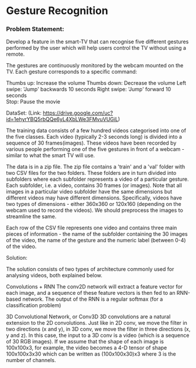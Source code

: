 # Gesture Recognition

### Problem Statement:

Develop a feature in the smart-TV that can recognise five different gestures performed by the user which will help users control the TV without using a remote.

The gestures are continuously monitored by the webcam mounted on the TV. Each gesture corresponds to a specific command:

Thumbs up:  Increase the volume
Thumbs down: Decrease the volume
Left swipe: 'Jump' backwards 10 seconds
Right swipe: 'Jump' forward 10 seconds  
Stop: Pause the movie

DataSet: 
(Link: https://drive.google.com/uc?id=1ehyrYBQ5rbQQe6yL4XbLWe3FMvuVUGiL)

The training data consists of a few hundred videos categorised into one of the five classes. Each video (typically 2-3 seconds long) is divided into a sequence of 30 frames(images). These videos have been recorded by various people performing one of the five gestures in front of a webcam - similar to what the smart TV will use. 

The data is in a zip file. The zip file contains a 'train' and a 'val' folder with two CSV files for the two folders. These folders are in turn divided into subfolders where each subfolder represents a video of a particular gesture. Each subfolder, i.e. a video, contains 30 frames (or images). Note that all images in a particular video subfolder have the same dimensions but different videos may have different dimensions. Specifically, videos have two types of dimensions - either 360x360 or 120x160 (depending on the webcam used to record the videos). We should preprocess the images to streamline the same.

Each row of the CSV file represents one video and contains three main pieces of information - the name of the subfolder containing the 30 images of the video, the name of the gesture and the numeric label (between 0-4) of the video.


Solution:

The solution consists of two types of architecture commonly used for analysing videos, both explained below.

Convolutions + RNN
The conv2D network will extract a feature vector for each image, and a sequence of these feature vectors is then fed to an RNN-based network. The output of the RNN is a regular softmax (for a classification problem)

3D Convolutional Network, or Conv3D
3D convolutions are a natural extension to the 2D convolutions. Just like in 2D conv, we move the filter in two directions (x and y), in 3D conv, we move the filter in three directions (x, y and z). In this case, the input to a 3D conv is a video (which is a sequence of 30 RGB images). If we assume that the shape of each image is 100x100x3, for example, the video becomes a 4-D tensor of shape 100x100x3x30 which can be written as (100x100x30)x3 where 3 is the number of channels.



